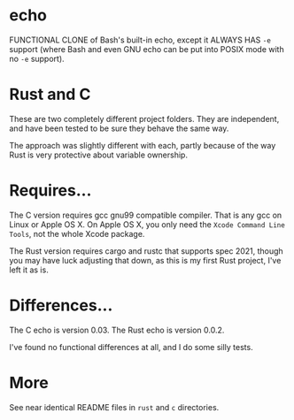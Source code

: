 # echo

FUNCTIONAL CLONE of Bash's built-in echo, except it ALWAYS
HAS `-e` support (where Bash and even GNU echo can be
put into POSIX mode with no `-e` support).

# Rust and C

These are two completely different project folders.
They are independent, and have been tested to be sure they
behave the same way.

The approach was slightly different with each, partly because of
the way Rust is very protective about variable ownership.

# Requires...

The C version requires gcc gnu99 compatible compiler.  That is
any gcc on Linux or Apple OS X.  On Apple OS X, you only need the
`Xcode Command Line Tools`, not the whole Xcode package.

The Rust version requires cargo and rustc that supports spec 2021,
though you may have luck adjusting that down, as this is my first
Rust project, I've left it as is.

# Differences...

The C echo is version 0.03.
The Rust echo is version 0.0.2.

I've found no functional differences at all, and I do some silly
tests.

# More

See near identical README files in `rust` and `c` directories.
